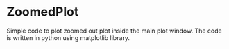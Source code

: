# ZoomedPlot
Simple code to plot zoomed out plot inside the main plot window. The code is written in python using matplotlib library.
